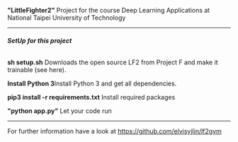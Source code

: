 **"LittleFighter2"**
Project for the course Deep Learning Applications at National Taipei University of Technology


------------------------------------------------------------------------------------------------------------------
###### **SetUp for this project**
**sh setup.sh** Downloads the open source LF2 from Project F and make it trainable (see here).


**Install Python 3**Install Python 3 and get all dependencies.

**pip3 install -r requirements.txt** Install required packages

**"python app.py"** Let your code run


------------------------------------------------------------------------------------------------------------------

For further information have a look at 
https://github.com/elvisyjlin/lf2gym
